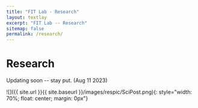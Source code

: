 ```yaml
---
title: "FIT Lab - Research"
layout: textlay
excerpt: "FIT Lab -- Research"
sitemap: false
permalink: /research/
---
```


# Research

Updating soon -- stay put. (Aug 11 2023)

![]({{ site.url }}{{ site.baseurl }}/images/respic/SciPost.png){: style="width: 70%; float: center; margin: 0px"}


